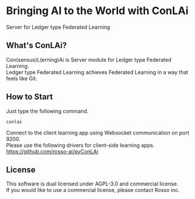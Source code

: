 # Bringing AI to the World with ConLAi
Server for Ledger type Federated Learning

## What's ConLAi?
Con(sensus)L(erning)Ai is Server module for Ledger type Federated Learning.  
Ledger type Federated Learning achieves Federated Learning in a way that feels like Git.  

## How to Start
Just type the following command.
```shell
conlai
```
Connect to the client learning app using Websocket communication on port 9200.  
Please use the following drivers for client-side learning apps.  
https://github.com/rosso-ai/pyConLAi

## License
This software is dual licensed under AGPL-3.0 and commercial license.  
If you would like to use a commercial license, please contact Rosso inc.
